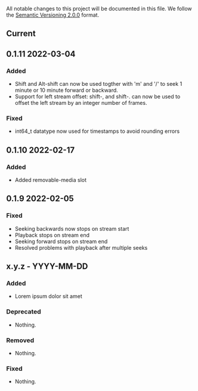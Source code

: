 All notable changes to this project will be documented in this file.
We follow the [Semantic Versioning 2.0.0](http://semver.org/) format.

## Current

## 0.1.11 2022-03-04

### Added
- Shift and Alt-shift can now be used togther with 'm' and '/' to seek 1 minute or 10 minute
  forward or backward.
- Support for left stream offset: shift-, and shift-. can now be used to offset the left stream by an integer number
of frames.

### Fixed
- int64_t datatype now used for timestamps to avoid rounding errors

## 0.1.10 2022-02-17

### Added
- Added removable-media slot

## 0.1.9 2022-02-05

### Fixed
- Seeking backwards now stops on stream start
- Playback stops on stream end
- Seeking forward stops on stream end
- Resolved problems with playback after multiple seeks

## x.y.z - YYYY-MM-DD

### Added
- Lorem ipsum dolor sit amet

### Deprecated
- Nothing.

### Removed
- Nothing.

### Fixed
- Nothing.
